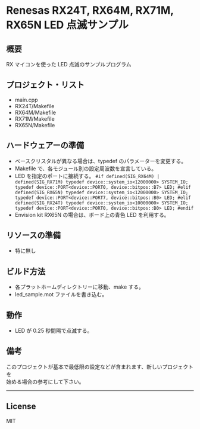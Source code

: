 Renesas RX24T, RX64M, RX71M, RX65N LED 点滅サンプル
=========

## 概要
RX マイコンを使った LED 点滅のサンプルプログラム
   
## プロジェクト・リスト
 - main.cpp
 - RX24T/Makefile
 - RX64M/Makefile
 - RX71M/Makefile
 - RX65N/Makefile
   
## ハードウェアーの準備
 - ベースクリスタルが異なる場合は、typedef のパラメーターを変更する。
 - Makefile で、各モジュール別の設定周波数を宣言している。
 - LED を指定のポートに接続する。
 `
#if defined(SIG_RX64M) | defined(SIG_RX71M)
	typedef device::system_io<12000000> SYSTEM_IO;
	typedef device::PORT<device::PORT0, device::bitpos::B7> LED;
#elif defined(SIG_RX65N)
	typedef device::system_io<12000000> SYSTEM_IO;
	typedef device::PORT<device::PORT7, device::bitpos::B0> LED;
#elif defined(SIG_RX24T)
	typedef device::system_io<10000000> SYSTEM_IO;
	typedef device::PORT<device::PORT0, device::bitpos::B0> LED;
#endif
 `
 - Envision kit RX65N の場合は、ボード上の青色 LED を利用する。
   
## リソースの準備
 - 特に無し
   
## ビルド方法
 - 各プラットホームディレクトリーに移動、make する。
 - led_sample.mot ファイルを書き込む。
   
## 動作
 - LED が 0.25 秒間隔で点滅する。
    
## 備考
このプロジェクトが基本で最低限の設定などが含まれます、新しいプロジェクトを   
始める場合の参考にして下さい。   
   
-----
   
License
----

MIT
